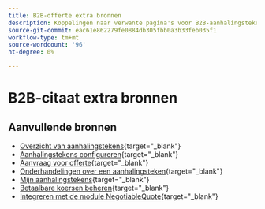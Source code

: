 ```yaml
---
title: B2B-offerte extra bronnen
description: Koppelingen naar verwante pagina's voor B2B-aanhalingstekens
source-git-commit: eac61e862279fe0884db305fbb0a3b33feb035f1
workflow-type: tm+mt
source-wordcount: '96'
ht-degree: 0%

---
```


# B2B-citaat extra bronnen

## Aanvullende bronnen

- [Overzicht van aanhalingstekens](https://experienceleague.adobe.com/docs/commerce-admin/b2b/quotes/quotes.html){target="_blank"}
- [Aanhalingstekens configureren](https://experienceleague.adobe.com/docs/commerce-admin/b2b/quotes/configure-quotes.html){target="_blank"}
- [Aanvraag voor offerte](https://experienceleague.adobe.com/docs/commerce-admin/b2b/quotes/quote-request.html){target="_blank"}
- [Onderhandelingen over een aanhalingsteken](https://experienceleague.adobe.com/docs/commerce-admin/b2b/quotes/quote-price-negotiation.html){target="_blank"}
- [Mijn aanhalingstekens](https://experienceleague.adobe.com/docs/commerce-admin/b2b/quotes/account-dashboard-my-quotes.html){target="_blank"}
- [Betaalbare koersen beheren](https://developer.adobe.com/commerce/webapi/rest/b2b/negotiable-manage/){target="_blank"}
- [Integreren met de module NegotiableQuote](https://developer.adobe.com/commerce/webapi/rest/b2b/negotiable-quote/){target="_blank"}
